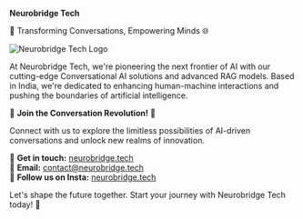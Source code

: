 **Neurobridge Tech**

🧠 Transforming Conversations, Empowering Minds 🌐

![Neurobridge Tech Logo](https://neurobridge.tech/static/media/logo01.ed4c9e7183b7efbcadc1.png)

At Neurobridge Tech, we're pioneering the next frontier of AI with our cutting-edge Conversational AI solutions and advanced RAG models. 
Based in India, we're dedicated to enhancing human-machine interactions and pushing the boundaries of artificial intelligence.

🚀 **Join the Conversation Revolution!** 🚀

Connect with us to explore the limitless possibilities of AI-driven conversations and unlock new realms of innovation.

🔗 **Get in touch:** [neurobridge.tech](https://neurobridge.tech)  
📧 **Email:** contact@neurobridge.tech  
📱 **Follow us on Insta:** [neurobridge.tech](https://www.instagram.com/neurobridge.tech)

Let's shape the future together. Start your journey with Neurobridge Tech today! 🌟
